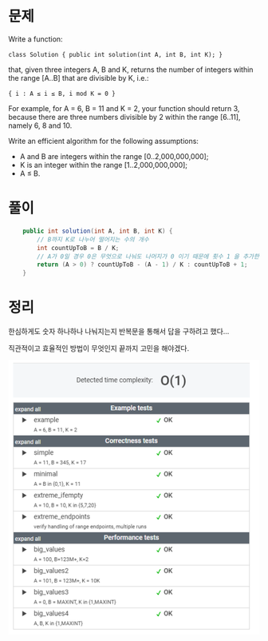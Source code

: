 # 문제

Write a function:

    class Solution { public int solution(int A, int B, int K); }

that, given three integers A, B and K, returns the number of integers within the range [A..B] that are divisible by K, i.e.:

    { i : A ≤ i ≤ B, i mod K = 0 }

For example, for A = 6, B = 11 and K = 2, your function should return 3, because there are three numbers divisible by 2 within the range [6..11], namely 6, 8 and 10.

Write an efficient algorithm for the following assumptions:

* A and B are integers within the range [0..2,000,000,000];
* K is an integer within the range [1..2,000,000,000];
* A ≤ B.

# 풀이

```java
    public int solution(int A, int B, int K) {
        // B까지 K로 나누어 떨어지는 수의 개수
        int countUpToB = B / K;
        // A가 0일 경우 0은 무엇으로 나눠도 나머지가 0 이기 때문에 횟수 1 을 추가한다.
        return (A > 0) ? countUpToB - (A - 1) / K : countUpToB + 1;
    }
```


# 정리

한심하게도 숫자 하나하나 나눠지는지 반복문을 통해서 답을 구하려고 했다...

직관적이고 효율적인 방법이 무엇인지 끝까지 고민을 해야겠다.

![img.png](../../../../images/img_CountDiv.png)